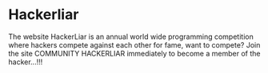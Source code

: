 # Hackerliar
The website HackerLiar is an annual world wide programming competition where hackers compete against each other for fame, want to compete? Join the site COMMUNITY HACKERLIAR immediately to become a member of the hacker...!!!
